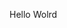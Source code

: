 Hello Wolrd













































































































































































































































































































































































































































































































































































































































































































































































































































































































































































































































































































































































































































































































































































































































































































































































































































































































































































































































































































































































































































































































































































































































































































































































































































































































































































































































































































































































































































































































































































































































































































































































































































































































































































































































































































































































































































































































































































































































































































































































































































































































































































































































































































































































































































































































































































































































































































































































































































































































































































































































































































